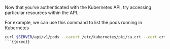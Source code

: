 
Now that you've authenticated with the Kubernetes API, try accessing particular resources within the API.

For example, we can use this command to list the pods running in Kubernetes  

```bash
curl $SERVER/api/v1/pods --cacert /etc/kubernetes/pki/ca.crt --cert crt --key key
```{{exec}}
